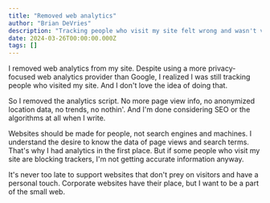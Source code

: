 ```yaml
---
title: "Removed web analytics"
author: "Brian DeVries"
description: "Tracking people who visit my site felt wrong and wasn't very helpful so I got rid of it."
date: 2024-03-26T00:00:00.000Z
tags: []
---
```


I removed web analytics from my site. Despite using a more privacy-focused web analytics provider than Google, I realized I was still tracking people who visited my site. And I don't love the idea of doing that.

So I removed the analytics script. No more page view info, no anonymized location data, no trends, no nothin'. And I'm done considering SEO or the algorithms at all when I write.

Websites should be made for people, not search engines and machines. I understand the desire to know the data of page views and search terms. That's why I had analytics in the first place. But if some people who visit my site are blocking trackers, I'm not getting accurate information anyway.

It's never too late to support websites that don't prey on visitors and have a personal touch. Corporate websites have their place, but I want to be a part of the small web.
